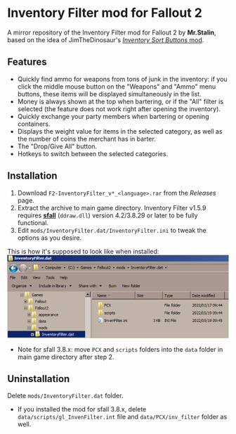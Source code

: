# Inventory Filter mod for Fallout 2

A mirror repository of the Inventory Filter mod for Fallout 2 by **Mr.Stalin**, based on the idea of JimTheDinosaur's [_Inventory Sort Buttons_ mod](https://www.nma-fallout.com/threads/inventory-sort-buttons-mod.203180).

## Features
* Quickly find ammo for weapons from tons of junk in the inventory: if you click the middle mouse button on the "Weapons" and "Ammo" menu buttons, these items will be displayed simultaneously in the list.
* Money is always shown at the top when bartering, or if the "All" filter is selected (the feature does not work right after opening the inventory).
* Quickly exchange your party members when bartering or opening containers.
* Displays the weight value for items in the selected category, as well as the number of coins the merchant has in barter.
* The "Drop/Give All" button.
* Hotkeys to switch between the selected categories.

## Installation
1. Download `F2-InventoryFilter_v*_<language>.rar` from the _Releases_ page.
2. Extract the archive to main game directory. Inventory Filter v1.5.9 requires [**sfall**](https://github.com/phobos2077/sfall) (`ddraw.dll`) version 4.2/3.8.29 or later to be fully functional.
3. Edit `mods/InventoryFilter.dat/InventoryFilter.ini` to tweak the options as you desire.

This is how it's supposed to look like when installed:
![installed](pics/installed.png)

* Note for sfall 3.8.x: move `PCX` and `scripts` folders into the `data` folder in main game directory after step 2.


## Uninstallation
Delete `mods/InventoryFilter.dat` folder.
* If you installed the mod for sfall 3.8.x, delete `data/scripts/gl_InvenFilter.int` file and `data/PCX/inv_filter` folder as well.

